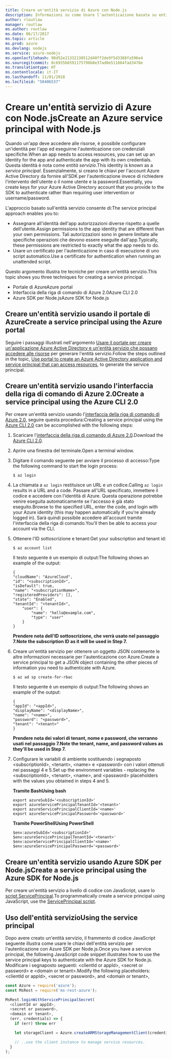 ```yaml
---
title: Creare un'entità servizio di Azure con Node.js
description: Informazioni su come Usare l'autenticazione basata su entità servizio tramite Node.js
author: rloutlaw
manager: routlaw
ms.author: routlaw
ms.date: 06/17/2017
ms.topic: article
ms.prod: azure
ms.devlang: nodejs
ms.service: azure-nodejs
ms.openlocfilehash: 98d52e21332138512d40ff2de9f5d3388fa596e4
ms.sourcegitcommit: 8c6935b6591175798b8e37ad0e511864fad3478e
ms.translationtype: HT
ms.contentlocale: it-IT
ms.lasthandoff: 11/01/2018
ms.locfileid: "50406537"
---
```

# <a name="create-an-azure-service-principal-with-nodejs"></a><span data-ttu-id="134cd-103">Creare un'entità servizio di Azure con Node.js</span><span class="sxs-lookup"><span data-stu-id="134cd-103">Create an Azure service principal with Node.js</span></span> 

<span data-ttu-id="134cd-104">Quando un'app deve accedere alle risorse, è possibile configurare un'identità per l'app ed eseguirne l'autenticazione con credenziali specifiche.</span><span class="sxs-lookup"><span data-stu-id="134cd-104">When an app needs to access resources, you can set up an identity for the app and authenticate the app with its own credentials.</span></span> <span data-ttu-id="134cd-105">Questa identità è nota come *entità servizio*.</span><span class="sxs-lookup"><span data-stu-id="134cd-105">This identity is known as a *service principal*.</span></span> <span data-ttu-id="134cd-106">Essenzialmente, si creano le chiavi per l'account Azure Active Directory da fornire all'SDK per l'autenticazione invece di richiedere l'intervento dell'utente o il nome utente e la password.</span><span class="sxs-lookup"><span data-stu-id="134cd-106">Essentially, you create keys for your Azure Active Directory account that you provide to the SDK to authenticate rather than requiring user intervention or username/password.</span></span>

<span data-ttu-id="134cd-107">L'approccio basato sull'entità servizio consente di:</span><span class="sxs-lookup"><span data-stu-id="134cd-107">The service principal approach enables you to:</span></span>
- <span data-ttu-id="134cd-108">Assegnare all'identità dell'app autorizzazioni diverse rispetto a quelle dell'utente.</span><span class="sxs-lookup"><span data-stu-id="134cd-108">Assign permissions to the app identity that are different than your own permissions.</span></span> <span data-ttu-id="134cd-109">Tali autorizzazioni sono in genere limitate alle specifiche operazioni che devono essere eseguite dall'app.</span><span class="sxs-lookup"><span data-stu-id="134cd-109">Typically, these permissions are restricted to exactly what the app needs to do.</span></span>
- <span data-ttu-id="134cd-110">Usare un certificato per l'autenticazione in caso di esecuzione di uno script automatico.</span><span class="sxs-lookup"><span data-stu-id="134cd-110">Use a certificate for authentication when running an unattended script.</span></span>

<span data-ttu-id="134cd-111">Questo argomento illustra tre tecniche per creare un'entità servizio.</span><span class="sxs-lookup"><span data-stu-id="134cd-111">This topic shows you three techniques for creating a service principal.</span></span>

- <span data-ttu-id="134cd-112">Portale di Azure</span><span class="sxs-lookup"><span data-stu-id="134cd-112">Azure portal</span></span>
- <span data-ttu-id="134cd-113">Interfaccia della riga di comando di Azure 2.0</span><span class="sxs-lookup"><span data-stu-id="134cd-113">Azure CLI 2.0</span></span>
- <span data-ttu-id="134cd-114">Azure SDK per Node.js</span><span class="sxs-lookup"><span data-stu-id="134cd-114">Azure SDK for Node.js</span></span>

## <a name="create-a-service-principal-using-the-azure-portal"></a><span data-ttu-id="134cd-115">Creare un'entità servizio usando il portale di Azure</span><span class="sxs-lookup"><span data-stu-id="134cd-115">Create a service principal using the Azure portal</span></span>

<span data-ttu-id="134cd-116">Seguire i passaggi illustrati nell'argomento [Usare il portale per creare un'applicazione Azure Active Directory e un'entità servizio che possano accedere alle risorse](https://azure.microsoft.com/documentation/articles/resource-group-create-service-principal-portal/) per generare l'entità servizio.</span><span class="sxs-lookup"><span data-stu-id="134cd-116">Follow the steps outlined in the topic, [Use portal to create an Azure Active Directory application and service principal that can access resources](https://azure.microsoft.com/documentation/articles/resource-group-create-service-principal-portal/), to generate the service principal.</span></span>

## <a name="create-a-service-principal-using-the-azure-cli-20"></a><span data-ttu-id="134cd-117">Creare un'entità servizio usando l'interfaccia della riga di comando di Azure 2.0</span><span class="sxs-lookup"><span data-stu-id="134cd-117">Create a service principal using the Azure CLI 2.0</span></span>

<span data-ttu-id="134cd-118">Per creare un'entità servizio usando l'[interfaccia della riga di comando di Azure 2.0](https://docs.microsoft.com/cli/azure/install-az-cli2), seguire questa procedura:</span><span class="sxs-lookup"><span data-stu-id="134cd-118">Creating a service principal using the [Azure CLI 2.0](https://docs.microsoft.com/cli/azure/install-az-cli2) can be accomplished with the following steps:</span></span>

1. <span data-ttu-id="134cd-119">Scaricare l'[interfaccia della riga di comando di Azure 2.0](https://docs.microsoft.com/cli/azure/install-az-cli2).</span><span class="sxs-lookup"><span data-stu-id="134cd-119">Download the [Azure CLI 2.0](https://docs.microsoft.com/cli/azure/install-az-cli2).</span></span>

2. <span data-ttu-id="134cd-120">Aprire una finestra del terminale.</span><span class="sxs-lookup"><span data-stu-id="134cd-120">Open a terminal window.</span></span>

3. <span data-ttu-id="134cd-121">Digitare il comando seguente per avviare il processo di accesso:</span><span class="sxs-lookup"><span data-stu-id="134cd-121">Type the following command to start the login process:</span></span>

    ```shell
    $ az login
    ```

4. <span data-ttu-id="134cd-122">La chiamata a `az login` restituisce un URL e un codice.</span><span class="sxs-lookup"><span data-stu-id="134cd-122">Calling `az login` results in a URL and a code.</span></span> <span data-ttu-id="134cd-123">Passare all'URL specificato, immettere il codice e accedere con l'identità di Azure. Questa operazione potrebbe venire eseguita automaticamente se l'accesso è già stato eseguito.</span><span class="sxs-lookup"><span data-stu-id="134cd-123">Browse to the specified URL, enter the code, and login with your Azure identity (this may happen automatically if you're already logged in).</span></span> <span data-ttu-id="134cd-124">Sarà quindi possibile accedere all'account tramite l'interfaccia della riga di comando.</span><span class="sxs-lookup"><span data-stu-id="134cd-124">You'll then be able to access your account via the CLI.</span></span>

5. <span data-ttu-id="134cd-125">Ottenere l'ID sottoscrizione e tenant:</span><span class="sxs-lookup"><span data-stu-id="134cd-125">Get your subscription and tenant id:</span></span>

    ```shell
    $ az account list
    ```

    <span data-ttu-id="134cd-126">Il testo seguente è un esempio di output:</span><span class="sxs-lookup"><span data-stu-id="134cd-126">The following shows an example of the output:</span></span>

    ```shell
    {
    "cloudName": "AzureCloud",
    "id": "<subscriptionId>",
    "isDefault": true,
    "name": "<subscriptionName>",
    "registeredProviders": [],
    "state": "Enabled",
    "tenantId": "<tenantId>",
        "user": {
            "name": "hello@example.com",
            "type": "user"
        }
    }
    ```

    <span data-ttu-id="134cd-127">**Prendere nota dell'ID sottoscrizione, che verrà usato nel passaggio 7.**</span><span class="sxs-lookup"><span data-stu-id="134cd-127">**Note the subscription ID as it will be used in Step 7.**</span></span>

6. <span data-ttu-id="134cd-128">Creare un'entità servizio per ottenere un oggetto JSON contenente le altre informazioni necessarie per l'autenticazione con Azure.</span><span class="sxs-lookup"><span data-stu-id="134cd-128">Create a service principal to get a JSON object containing the other pieces of information you need to authenticate with Azure.</span></span>

    ```shell
    $ az ad sp create-for-rbac
    ```

    <span data-ttu-id="134cd-129">Il testo seguente è un esempio di output:</span><span class="sxs-lookup"><span data-stu-id="134cd-129">The following shows an example of the output:</span></span>

    ```shell
    {
    "appId": "<appId>",
    "displayName": "<displayName>",
    "name": "<name>",
    "password": "<password>",
    "tenant": "<tenant>"
    }
    ```

    <span data-ttu-id="134cd-130">**Prendere nota dei valori di tenant, nome e password, che verranno usati nel passaggio 7.**</span><span class="sxs-lookup"><span data-stu-id="134cd-130">**Note the tenant, name, and password values as they'll be used in Step 7.**</span></span>

7. <span data-ttu-id="134cd-131">Configurare le variabili di ambiente sostituendo i segnaposto &lt;subscriptionId>, &lt;tenant>, &lt;name> e &lt;password> con i valori ottenuti nei passaggi 4 e 5.</span><span class="sxs-lookup"><span data-stu-id="134cd-131">Set up the environment variables - replacing the &lt;subscriptionId>, &lt;tenant>, &lt;name>, and &lt;password> placeholders with the values you obtained in steps 4 and 5.</span></span> 

    <span data-ttu-id="134cd-132">**Tramite Bash**</span><span class="sxs-lookup"><span data-stu-id="134cd-132">**Using bash**</span></span>

    ```shell
    export azureSubId='<subscriptionId>'
    export azureServicePrincipalTenantId='<tenant>'
    export azureServicePrincipalClientId='<name>'
    export azureServicePrincipalPassword='<password>'
    ```

    <span data-ttu-id="134cd-133">**Tramite PowerShell**</span><span class="sxs-lookup"><span data-stu-id="134cd-133">**Using PowerShell**</span></span>

    ```shell
    $env:azureSubId='<subscriptionId>'
    $env:azureServicePrincipalTenantId='<tenant>'
    $env:azureServicePrincipalClientId='<name>'
    $env:azureServicePrincipalPassword='<password>'
    ```

## <a name="create-a-service-principal-using-the-azure-sdk-for-nodejs"></a><span data-ttu-id="134cd-134">Creare un'entità servizio usando Azure SDK per Node.js</span><span class="sxs-lookup"><span data-stu-id="134cd-134">Create a service principal using the Azure SDK for Node.js</span></span>

<span data-ttu-id="134cd-135">Per creare un'entità servizio a livello di codice con JavaScript, usare lo [script ServicePrincipal](https://github.com/Azure/azure-sdk-for-node/tree/master/Documentation/ServicePrincipal).</span><span class="sxs-lookup"><span data-stu-id="134cd-135">To programmatically create a service principal using JavaScript, use the [ServicePrincipal script](https://github.com/Azure/azure-sdk-for-node/tree/master/Documentation/ServicePrincipal).</span></span>   

## <a name="using-the-service-principal"></a><span data-ttu-id="134cd-136">Uso dell'entità servizio</span><span class="sxs-lookup"><span data-stu-id="134cd-136">Using the service principal</span></span>

<span data-ttu-id="134cd-137">Dopo avere creato un'entità servizio, il frammento di codice JavaScript seguente illustra come usare le chiavi dell'entità servizio per l'autenticazione con Azure SDK per Node.js.</span><span class="sxs-lookup"><span data-stu-id="134cd-137">Once you have a service principal, the following JavaScript code snippet illustrates how to use the service principal keys to authenticate with the Azure SDK for Node.js.</span></span> <span data-ttu-id="134cd-138">Modificare i segnaposto seguenti: &lt;clientId or appId>, &lt;secret or password> e &lt;domain or tenant>.</span><span class="sxs-lookup"><span data-stu-id="134cd-138">Modify the following placeholders: &lt;clientId or appId>, &lt;secret or password>, and &lt;domain or tenant>,</span></span>

```javascript
const Azure = require('azure');
const MsRest = require('ms-rest-azure');

MsRest.loginWithServicePrincipalSecret(
  <clientId or appId>,
  <secret or password>,
  <domain or tenant>,
  (err, credentials) => {
    if (err) throw err

    let storageClient = Azure.createARMStorageManagementClient(credentials, '<azure-subscription-id>');

    // ..use the client instance to manage service resources.
  }
);
```
